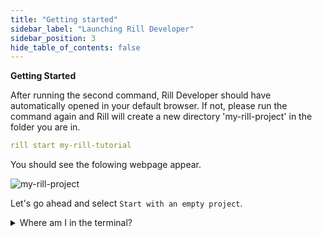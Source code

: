 ```yaml
---
title: "Getting started"
sidebar_label: "Launching Rill Developer"
sidebar_position: 3
hide_table_of_contents: false
---
```



**Getting Started**

After running the second command, Rill Developer should have automatically opened in your default browser. If not, please run the command again and Rill will create a new directory 'my-rill-project' in the folder you are in.


```yaml
rill start my-rill-tutorial
```

You should see the folowing webpage appear. 

![my-rill-project](/img/tutorials/101/new-rill-project.png)
<br />

Let's go ahead and select `Start with an empty project`.

<details>
  <summary>Where am I in the terminal?</summary>
  
    Yyou can use the `pwd` command to see which directory in the terminal you are. <br />
    If this is not where you'd like to make the directory use the `cd` command to change directories.

</details>